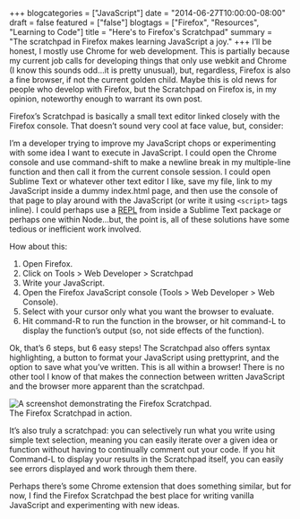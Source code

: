 +++
blogcategories = ["JavaScript"]
date = "2014-06-27T10:00:00-08:00"
draft = false
featured = ["false"]
blogtags = ["Firefox", "Resources", "Learning to Code"]
title = "Here's to Firefox's Scratchpad"
summary = "The scratchpad in Firefox makes learning JavaScript a joy."
+++
I’ll be honest, I mostly use Chrome for web development. This is partially because my current job calls for developing things that only use webkit and Chrome (I know this sounds odd…it is pretty unusual), but, regardless, Firefox is also a fine browser, if not the current golden child. Maybe this is old news for people who develop with Firefox, but the Scratchpad on Firefox is, in my opinion, noteworthy enough to warrant its own post.

Firefox’s Scratchpad is basically a small text editor linked closely with the Firefox console. That doesn’t sound very cool at face value, but, consider:

I’m a developer trying to improve my JavaScript chops or experimenting with some idea I want to execute in JavaScript. I could open the Chrome console and use command-shift to make a newline break in my multiple-line function and then call it from the current console session. I could open Sublime Text or whatever other text editor I like, save my file, link to my JavaScript inside a dummy index.html page, and then use the console of that page to play around with the JavaScript (or write it using `<script>` tags inline). I could perhaps use a [REPL](http://en.wikipedia.org/wiki/Read%E2%80%93eval%E2%80%93print_loop) from inside a Sublime Text package or perhaps one within Node…but, the point is, all of these solutions have some tedious or inefficient work involved.

How about this:

1. Open Firefox.
2. Click on Tools > Web Developer > Scratchpad
3. Write your JavaScript.
4. Open the Firefox JavaScript console (Tools > Web Developer > Web Console).
5. Select with your cursor only what you want the browser to evaluate.
6. Hit command-R to run the function in the browser, or hit command-L to display the function’s output (so, not side effects of the function).

Ok, that’s 6 steps, but 6 easy steps! The Scratchpad also offers syntax highlighting, a button to format your JavaScript using prettyprint, and the option to save what you’ve written. This is all within a browser! There is no other tool I know of that makes the connection between written JavaScript and the browser more apparent than the scratchpad.

<div class="text-center inline-image-container content-container-expanded">
  <img src="/img/scratchpad-screenshot.png" alt="A screenshot demonstrating the Firefox Scratchpad." class="img-responsive img-center"></img>
  <div class="caption-container">
    <div class="inline-image-caption">The Firefox Scratchpad in action.</div>
  </div>
</div>

It’s also truly a scratchpad: you can selectively run what you  write using simple text selection, meaning you can easily iterate over a given idea or function without having to continually comment out your code. If you hit Command-L to display your results in the Scratchpad itself, you can easily see errors displayed and work through them there.

Perhaps there’s some Chrome extension that does something similar, but for now, I find the Firefox Scratchpad the best place for writing vanilla JavaScript and experimenting with new ideas.
